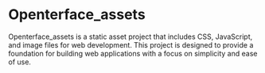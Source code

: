 # Openterface_assets

Openterface_assets is a static asset project that includes CSS, JavaScript, and image files for web development. This project is designed to provide a foundation for building web applications with a focus on simplicity and ease of use.